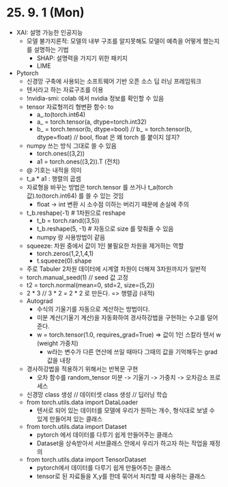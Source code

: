 # 25. 9. 1 (Mon)

* XAI: 설명 가능한 인공지능
  * 모델 불가지론적: 모델의 내부 구조를 알지못해도 모델이 예측을 어떻게 했는지를 설명하는 기법
    * SHAP: 설명력을 가지기 위한 패키지
    * LIME
* Pytorch
  * 신경망 구축에 사용되는 소프트웨어 기반 오픈 소스 딥 러닝 프레임워크
  * 텐서라고 하는 자료구조를 이용
  * !nvidia-smi: colab 에서 nvidia 정보를 확인할 수 있음
  * tensor 자료형끼리 형변환 함수: to
    * a_.to(torch.int64)
    * a_ = torch.tensor(a, dtype=torch.int32)
    * b_ = torch.tensor(b, dtype=bool) // b_ = torch.tensor(b, dtype=float) // bool, float 은 왜 torch 를 붙이지 않지?
  * numpy 쓰는 방식 그대로 쓸 수 있음
    * torch.ones((3,2))
    * a1 = torch.ones((3,2)).T (전치)
  * @ 기호는 내적을 의미
  * t_a * a1 : 행렬의 곱셈
  * 자료형을 바꾸는 방법은 torch.tensor 를 쓰거나 t_a(torch 값).to(torch.int64) 를 쓸 수 있는 것임
    * float -> int 변환 시 소수점 이하는 버리기 때문에 손실에 주의
  * t_b.reshape(-1) # 1차원으로 reshape
    * t_b = torch.rand((3,5))
    * t_b.reshape(5, -1) # 자동으로 size 를 맞춰줄 수 있음
    * numpy 랑 사용방법이 같음
  * squeeze: 차원 중에서 값이 1인 불필요한 차원을 제거하는 역할
    * torch.zeros(1,2,1,4,1)
    * t.squeeze(0).shape
  * 주로 Tabuler 2차원 데이터에 시계열 차원이 더해져 3차원까지가 일반적
  * torch.manual_seed(1) // seed 값 고정
  * t2 = torch.normal(mean=0, std=2, size=(5,2))
  * 2 * 3 // 3 * 2 = 2 * 2 로 만든다. => 행렬곱 (내적)
  * Autograd
    * 수식의 기울기를 자동으로 계산하는 방법이다.
    * 미분 계산(기울기 계산)을 자동화하여 경사하강법을 구현하는 수고를 덜어준다.
    * w = torch.tensor(1.0, requires_grad=True) => 값이 1인 스칼라 텐서 w (weight 가중치)
      * w라는 변수가 다른 연산에 쓰일 때마다 그때의 값을 기억해두는 grad값을 내장
  * 경사하강법을 적용하기 위해서는 반복문 구현
    * 오차 함수를 random_tensor 미분 -> 기울기 -> 가중치 -> 오차감소 프로세스
  * 신경망 class 생성 // 데이터셋 class 생성 // 딥러닝 학습
  * from torch.utils.data import DataLoader
    * 텐서로 되어 있는 데이터를 모델에 우리가 원하는 개수, 형식대로 보낼 수 있게 만들어져 있는 클래스
  * from torch.utils.data import Dataset
    * pytorch 에서 데이터를 다루기 쉽게 만들어주는 클래스
    * Dataset을 상속받아서 서브클래스 안에서 우리가 하고자 하는 작업을 재정의
  * from torch.utils.data import TensorDataset
    * pytorch에서 데이터를 다루기 쉽게 만들어주는 클래스
    * tensor로 된 자료들을 X,y를 한데 묶어서 처리할 때 사용하는 클래스

